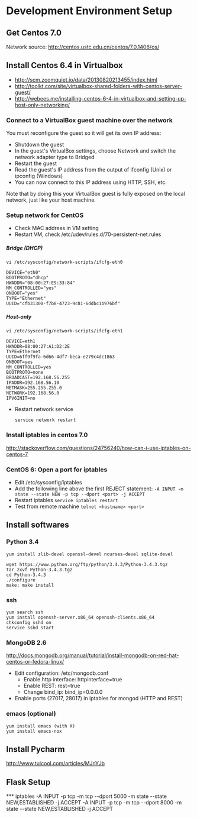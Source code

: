 Development Environment Setup
=============================


Get Centos 7.0
--------------------------------
Network source: http://centos.ustc.edu.cn/centos/7.0.1406/os/

Install Centos 6.4 in Virtualbox
--------------------------------
+ http://scm.zoomquiet.io/data/20130820213455/index.html
+ http://toolkt.com/site/virtualbox-shared-folders-with-centos-server-guest/
+ http://webees.me/installing-centos-6-4-in-virtualbox-and-setting-up-host-only-networking/


### Connect to a VirtualBox guest machine over the network
You must reconfigure the guest so it will get its own IP address:

+ Shutdown the guest
+ In the guest's VirtualBox settings, choose Network and switch the network adapter type to Bridged
+ Restart the guest
+ Read the guest's IP address from the output of ifconfig (Unix) or ipconfig (Windows)
+ You can now connect to this IP address using HTTP, SSH, etc.

Note that by doing this your VirtualBox guest is fully exposed on the local network, just like your host machine.

### Setup network for CentOS
+ Check MAC address in VM setting
+ Restart VM, check /etc/udev/rules.d/70-persistent-net.rules

##### Bridge (DHCP)
    vi /etc/sysconfig/network-scripts/ifcfg-eth0
    
    DEVICE="eth0"
    BOOTPROTO="dhcp"
    HWADDR="08:00:27:E9:33:84"
    NM_CONTROLLED="yes"
    ONBOOT="yes"
    TYPE="Ethernet"
    UUID="cfb31300-f7b8-4723-9c81-6ddbc1b976bf"

##### Host-only
    vi /etc/sysconfig/network-scripts/ifcfg-eth1
    
    DEVICE=eth1
    HWADDR=08:00:27:A1:D2:2E
    TYPE=Ethernet
    UUID=6ff9f9fa-6d66-4df7-beca-e279c4dc1863
    ONBOOT=yes
    NM_CONTROLLED=yes
    BOOTPROTO=none
    BROADCAST=192.168.56.255
    IPADDR=192.168.56.10
    NETMASK=255.255.255.0
    NETWORK=192.168.56.0
    IPV6INIT=no

+ Restart network service
    
    `service network restart`

### Install iptables in centos 7.0
http://stackoverflow.com/questions/24756240/how-can-i-use-iptables-on-centos-7

### CentOS 6: Open a port for iptables
+ Edit /etc/sysconfig/iptables
+ Add the following line above the first REJECT statement:
    `-A INPUT -m state --state NEW -p tcp --dport <port> -j ACCEPT`
+ Restart iptables
    `service iptables restart`
+ Test from remote machine
    `telnet <hostname> <port>`


Install softwares
-----------------
### Python 3.4
    yum install zlib-devel openssl-devel ncurses-devel sqlite-devel

    wget https://www.python.org/ftp/python/3.4.3/Python-3.4.3.tgz
    tar zxvf Python-3.4.3.tgz
    cd Python-3.4.3
    ./configure
    make; make install

### ssh
    yum search ssh
    yum install openssh-server.x86_64 openssh-clients.x86_64
    chkconfig sshd on
    service sshd start

### MongoDB 2.6
http://docs.mongodb.org/manual/tutorial/install-mongodb-on-red-hat-centos-or-fedora-linux/

+ Edit configuration: /etc/mongodb.conf
    + Enable http interface: httpinterface=true
    + Enable REST: rest=true
    + Change bind_ip: bind_ip=0.0.0.0
+ Enable ports (27017, 28017) in iptables for mongod (HTTP and REST)

### emacs (optional)
    yum install emacs (with X)
    yum install emacs-nox

Install Pycharm
---------------
http://www.tuicool.com/articles/MJnYJb


Flask Setup
-----------

*** iptables
    -A INPUT -p tcp -m tcp --dport 5000 -m state --state NEW,ESTABLISHED -j ACCEPT
    -A INPUT -p tcp -m tcp --dport 8000 -m state --state NEW,ESTABLISHED -j ACCEPT
